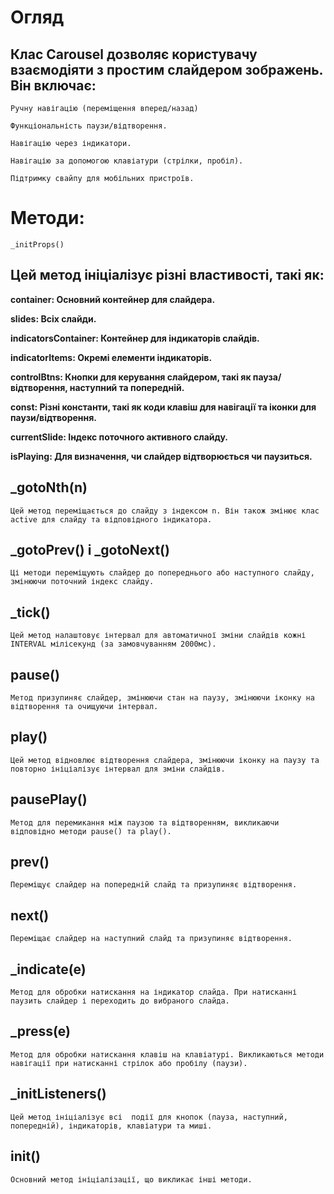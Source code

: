 # Огляд
## Клас Carousel дозволяє користувачу взаємодіяти з простим слайдером зображень. Він включає:

`Ручну навігацію (переміщення вперед/назад)`

`Функціональність паузи/відтворення.`

`Навігацію через індикатори.`

`Навігацію за допомогою клавіатури (стрілки, пробіл).`

`Підтримку свайпу для мобільних пристроїв.`

# Методи:

`_initProps()`

## Цей метод ініціалізує різні властивості, такі як:

**container: Основний контейнер для слайдера.**

**slides: Всіх слайди.**

**indicatorsContainer: Контейнер для індикаторів слайдів.**

**indicatorItems: Окремі елементи індикаторів.**

**controlBtns: Кнопки для керування слайдером, такі як пауза/відтворення, наступний та попередній.**

**const: Різні константи, такі як коди клавіш для навігації та іконки для паузи/відтворення.**

**currentSlide: Індекс поточного активного слайду.**

**isPlaying: Для визначення, чи слайдер відтворюється чи паузиться.**

## _gotoNth(n)

`Цей метод переміщається до слайду з індексом n. Він також змінює клас active для слайду та відповідного індикатора.`

## _gotoPrev() і _gotoNext()

`Ці методи переміщують слайдер до попереднього або наступного слайду, змінюючи поточний індекс слайду.`

## _tick()

`Цей метод налаштовує інтервал для автоматичної зміни слайдів кожні INTERVAL мілісекунд (за замовчуванням 2000мс).`

## pause()

`Метод призупиняє слайдер, змінюючи стан на паузу, змінюючи іконку на відтворення та очищуючи інтервал.`

## play()

`Цей метод відновлює відтворення слайдера, змінюючи іконку на паузу та повторно ініціалізує інтервал для зміни слайдів.`

## pausePlay()

`Метод для перемикання між паузою та відтворенням, викликаючи відповідно методи pause() та play().`

## prev()

`Переміщує слайдер на попередній слайд та призупиняє відтворення.`

## next()

`Переміщає слайдер на наступний слайд та призупиняє відтворення.`

## _indicate(e)

`Метод для обробки натискання на індикатор слайда. При натисканні паузить слайдер і переходить до вибраного слайда.`

## _press(e)

`Метод для обробки натискання клавіш на клавіатурі. Викликаються методи навігації при натисканні стрілок або пробілу (паузи).`

## _initListeners()

`Цей метод ініціалізує всі  події для кнопок (пауза, наступний, попередній), індикаторів, клавіатури та миші.`

## init()

`Основний метод ініціалізації, що викликає інші методи.`
